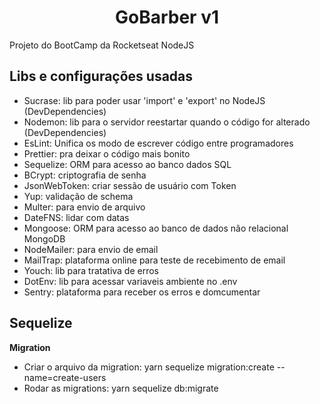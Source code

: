 <h1 align="center">
  GoBarber v1
</h1>

Projeto do BootCamp da Rocketseat NodeJS

## Libs e configurações usadas

-   Sucrase: lib para poder usar 'import' e 'export' no NodeJS (DevDependencies)
-   Nodemon: lib para o servidor reestartar quando o código for alterado (DevDependencies)
-   EsLint: Unifica os modo de escrever código entre programadores
-   Prettier: pra deixar o código mais bonito
-   Sequelize: ORM para acesso ao banco dados SQL
-   BCrypt: criptografia de senha
-   JsonWebToken: criar sessão de usuário com Token
-   Yup: validação de schema
-   Multer: para envio de arquivo
-   DateFNS: lidar com datas
-   Mongoose: ORM para acesso ao banco de dados não relacional MongoDB
-   NodeMailer: para envio de email
-   MailTrap: plataforma online para teste de recebimento de email
-   Youch: lib para tratativa de erros
-   DotEnv: lib para acessar variaveis ambiente no .env
-   Sentry: plataforma para receber os erros e domcumentar

## Sequelize

**Migration**

-   Criar o arquivo da migration: yarn sequelize migration:create --name=create-users
-   Rodar as migrations: yarn sequelize db:migrate
